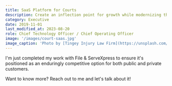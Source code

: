 ```yaml
---
title: SaaS Platform for Courts
description: Create an inflection point for growth while modernizing the technology and processes of a well-regarded company 
category: Executive
date: 2019-11-01
last_modified_at: 2023-08-20
role: Chief Technology Officer / Chief Operating Officer
image: '/images/court-saas.jpg'
image_caption: 'Photo by [Tingey Injury Law Firm](https://unsplash.com/@tingeyinjurylawfirm)'
---
```


I'm just completed my work with File & ServeXpress to ensure it's positioned as an enduringly competitive option
for both public and private customers.

Want to know more? Reach out to me and let's talk about it!